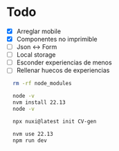 # Todo

- [x] Arreglar mobile
- [x] Componentes no imprimible
- [ ] Json <-> Form
- [ ] Local storage
- [ ] Esconder experiencias de menos
- [ ] Rellenar huecos de experiencias

```bash
  rm -rf node_modules
```


```bash
  node -v
  nvm install 22.13
  node -v
```

```bash
  npx nuxi@latest init CV-gen
```


```bash
  nvm use 22.13
  npm run dev
```


